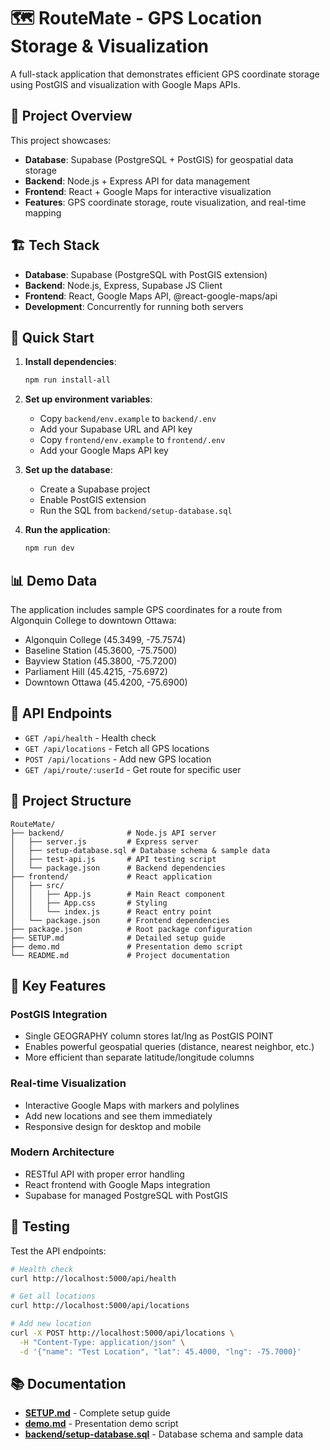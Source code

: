 # 🗺️ RouteMate - GPS Location Storage & Visualization

A full-stack application that demonstrates efficient GPS coordinate storage using PostGIS and visualization with Google Maps APIs.

## 🎯 Project Overview

This project showcases:
- **Database**: Supabase (PostgreSQL + PostGIS) for geospatial data storage
- **Backend**: Node.js + Express API for data management  
- **Frontend**: React + Google Maps for interactive visualization
- **Features**: GPS coordinate storage, route visualization, and real-time mapping

## 🏗️ Tech Stack

- **Database**: Supabase (PostgreSQL with PostGIS extension)
- **Backend**: Node.js, Express, Supabase JS Client
- **Frontend**: React, Google Maps API, @react-google-maps/api
- **Development**: Concurrently for running both servers

## 🚀 Quick Start

1. **Install dependencies**:
   ```bash
   npm run install-all
   ```

2. **Set up environment variables**:
   - Copy `backend/env.example` to `backend/.env`
   - Add your Supabase URL and API key
   - Copy `frontend/env.example` to `frontend/.env`
   - Add your Google Maps API key

3. **Set up the database**:
   - Create a Supabase project
   - Enable PostGIS extension
   - Run the SQL from `backend/setup-database.sql`

4. **Run the application**:
   ```bash
   npm run dev
   ```

## 📊 Demo Data

The application includes sample GPS coordinates for a route from Algonquin College to downtown Ottawa:
- Algonquin College (45.3499, -75.7574)
- Baseline Station (45.3600, -75.7500)  
- Bayview Station (45.3800, -75.7200)
- Parliament Hill (45.4215, -75.6972)
- Downtown Ottawa (45.4200, -75.6900)

## 🔧 API Endpoints

- `GET /api/health` - Health check
- `GET /api/locations` - Fetch all GPS locations
- `POST /api/locations` - Add new GPS location
- `GET /api/route/:userId` - Get route for specific user

## 📁 Project Structure

```
RouteMate/
├── backend/              # Node.js API server
│   ├── server.js         # Express server
│   ├── setup-database.sql # Database schema & sample data
│   ├── test-api.js       # API testing script
│   └── package.json      # Backend dependencies
├── frontend/             # React application
│   ├── src/
│   │   ├── App.js        # Main React component
│   │   ├── App.css       # Styling
│   │   └── index.js      # React entry point
│   └── package.json      # Frontend dependencies
├── package.json          # Root package configuration
├── SETUP.md              # Detailed setup guide
├── demo.md               # Presentation demo script
└── README.md             # Project documentation
```

## 🎯 Key Features

### **PostGIS Integration**
- Single GEOGRAPHY column stores lat/lng as PostGIS POINT
- Enables powerful geospatial queries (distance, nearest neighbor, etc.)
- More efficient than separate latitude/longitude columns

### **Real-time Visualization**
- Interactive Google Maps with markers and polylines
- Add new locations and see them immediately
- Responsive design for desktop and mobile

### **Modern Architecture**
- RESTful API with proper error handling
- React frontend with Google Maps integration
- Supabase for managed PostgreSQL with PostGIS

## 🧪 Testing

Test the API endpoints:
```bash
# Health check
curl http://localhost:5000/api/health

# Get all locations  
curl http://localhost:5000/api/locations

# Add new location
curl -X POST http://localhost:5000/api/locations \
  -H "Content-Type: application/json" \
  -d '{"name": "Test Location", "lat": 45.4000, "lng": -75.7000}'
```

## 📚 Documentation

- **[SETUP.md](SETUP.md)** - Complete setup guide
- **[demo.md](demo.md)** - Presentation demo script
- **[backend/setup-database.sql](backend/setup-database.sql)** - Database schema and sample data
